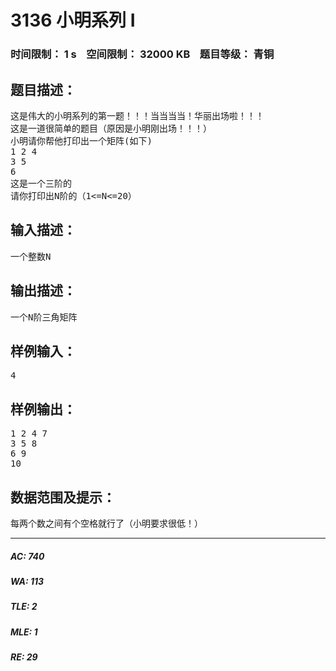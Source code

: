 # 3136 小明系列 I   
### 时间限制： 1 s&nbsp;&nbsp;&nbsp;&nbsp;空间限制： 32000 KB&nbsp;&nbsp;&nbsp;&nbsp;题目等级： 青铜  
## 题目描述：  

<pre>
这是伟大的小明系列的第一题！！！当当当当！华丽出场啦！！！
这是一道很简单的题目（原因是小明刚出场！！！）
小明请你帮他打印出一个矩阵(如下)
1 2 4
3 5
6
这是一个三阶的
请你打印出N阶的（1<=N<=20）
</pre>
  
  
## 输入描述：  

<pre>
一个整数N
</pre>
  
  
## 输出描述：  

<pre>
一个N阶三角矩阵
</pre>
  
  
## 样例输入：  

<pre>
4
</pre>
  
  
## 样例输出：  

<pre>
1 2 4 7
3 5 8
6 9
10
</pre>
  
  
## 数据范围及提示：  

<pre>
每两个数之间有个空格就行了（小明要求很低！）
</pre>
  
  
***  

##### AC: 740  
##### WA: 113  
##### TLE: 2  
##### MLE: 1  
##### RE: 29  
